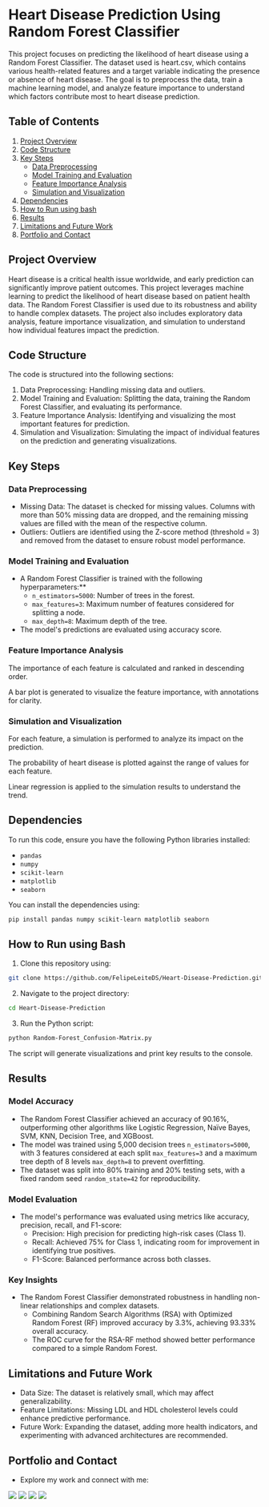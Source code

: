 # Heart Disease Prediction Using Random Forest Classifier
This project focuses on predicting the likelihood of heart disease using a Random Forest Classifier. The dataset used is heart.csv, which contains various health-related features and a target variable indicating the presence or absence of heart disease. The goal is to preprocess the data, train a machine learning model, and analyze feature importance to understand which factors contribute most to heart disease prediction.

## Table of Contents
1. [Project Overview](#project-overview)
2. [Code Structure](#code-structure)
3. [Key Steps](#key-steps)
    - [Data Preprocessing](#data-preprocessing)
    - [Model Training and Evaluation](#model-training-and-evaluation)
    - [Feature Importance Analysis](#feature-importance-analysis)
    - [Simulation and Visualization](#simulation-and-visualization)
5. [Dependencies](#dependencies)
6. [How to Run using bash](#how-to-run-using-bash)
7. [Results](#results)
8. [Limitations and Future Work](#limitations-and-future-work)
9. [Portfolio and Contact](#portfolio-and-contact)

## Project Overview
Heart disease is a critical health issue worldwide, and early prediction can significantly improve patient outcomes. This project leverages machine learning to predict the likelihood of heart disease based on patient health data. The Random Forest Classifier is used due to its robustness and ability to handle complex datasets. The project also includes exploratory data analysis, feature importance visualization, and simulation to understand how individual features impact the prediction.

## Code Structure
The code is structured into the following sections:
1. Data Preprocessing: Handling missing data and outliers.
2. Model Training and Evaluation: Splitting the data, training the Random Forest Classifier, and evaluating its performance.
3. Feature Importance Analysis: Identifying and visualizing the most important features for prediction.
4. Simulation and Visualization: Simulating the impact of individual features on the prediction and generating visualizations.

## Key Steps
### Data Preprocessing
- Missing Data: The dataset is checked for missing values. Columns with more than 50% missing data are dropped, and the remaining missing values are filled with the mean of the respective column.
- Outliers: Outliers are identified using the Z-score method (threshold = 3) and removed from the dataset to ensure robust model performance.

### Model Training and Evaluation
- A Random Forest Classifier is trained with the following hyperparameters:**
  * `n_estimators=5000`: Number of trees in the forest.
  * `max_features=3`: Maximum number of features considered for splitting a node.
  * `max_depth=8`: Maximum depth of the tree.
- The model's predictions are evaluated using accuracy score.

### Feature Importance Analysis
The importance of each feature is calculated and ranked in descending order.

A bar plot is generated to visualize the feature importance, with annotations for clarity.

### Simulation and Visualization
For each feature, a simulation is performed to analyze its impact on the prediction.

The probability of heart disease is plotted against the range of values for each feature.

Linear regression is applied to the simulation results to understand the trend.

## Dependencies
To run this code, ensure you have the following Python libraries installed:

- `pandas`
- `numpy`
- `scikit-learn`
- `matplotlib`
- `seaborn`

You can install the dependencies using:

```bash
pip install pandas numpy scikit-learn matplotlib seaborn
```
## How to Run using Bash
1. Clone this repository using:

```bash
git clone https://github.com/FelipeLeiteDS/Heart-Disease-Prediction.git
```
2. Navigate to the project directory:

```bash
cd Heart-Disease-Prediction
```
3. Run the Python script:

```bash
python Random-Forest_Confusion-Matrix.py
```
The script will generate visualizations and print key results to the console.

## Results
### Model Accuracy
- The Random Forest Classifier achieved an accuracy of 90.16%, outperforming other algorithms like Logistic Regression, Naïve Bayes, SVM, KNN, Decision Tree, and XGBoost.
- The model was trained using 5,000 decision trees `n_estimators=5000`, with 3 features considered at each split `max_features=3` and a maximum tree depth of 8 levels `max_depth=8` to prevent overfitting.
- The dataset was split into 80% training and 20% testing sets, with a fixed random seed `random_state=42` for reproducibility.

### Model Evaluation
- The model's performance was evaluated using metrics like accuracy, precision, recall, and F1-score:
    - Precision: High precision for predicting high-risk cases (Class 1).
    - Recall: Achieved 75% for Class 1, indicating room for improvement in identifying true positives.
    - F1-Score: Balanced performance across both classes.

### Key Insights
- The Random Forest Classifier demonstrated robustness in handling non-linear relationships and complex datasets.
    - Combining Random Search Algorithms (RSA) with Optimized Random Forest (RF) improved accuracy by 3.3%, achieving 93.33% overall accuracy.
    - The ROC curve for the RSA-RF method showed better performance compared to a simple Random Forest.

## Limitations and Future Work
- Data Size: The dataset is relatively small, which may affect generalizability.
- Feature Limitations: Missing LDL and HDL cholesterol levels could enhance predictive performance.
- Future Work: Expanding the dataset, adding more health indicators, and experimenting with advanced architectures are recommended.

## Portfolio and Contact
- Explore my work and connect with me:

<div> 
  <a href = "https://linktr.ee/FelipeLeiteDS"><img src="https://img.shields.io/badge/LinkTree-1de9b6?logo=linktree&logoColor=white" target="_blank"></a>
  <a href = "https://www.linkedin.com/in/felipeleiteds/" target="_blank"><img src="https://custom-icon-badges.demolab.com/badge/LinkedIn-0A66C2?logo=linkedin-white&logoColor=fff" target="_blank"></a> 
  <a href = "https://www.felipeleite.ca"><img src="https://img.shields.io/badge/FelipeLeite.ca-%23000000.svg?logo=wix&logoColor=white" target="_blank"></a>
  <a href = "mailto:felipe.nog.leite@gmail.com"><img src="https://img.shields.io/badge/Gmail-D14836?logo=gmail&logoColor=white" target="_blank"></a>
